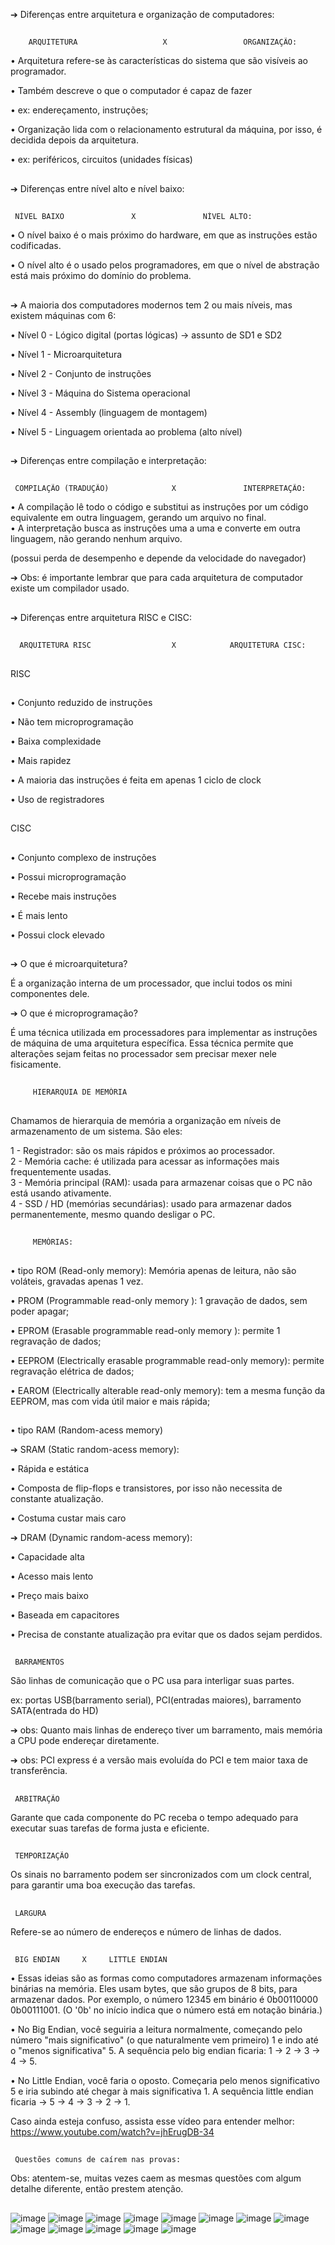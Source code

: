 ➔ Diferenças entre arquitetura e organização de computadores:
##

        ARQUITETURA                   X                 ORGANIZAÇÃO:        

• Arquitetura refere-se às características do sistema que são visíveis ao programador.            
                            
• Também descreve o que o computador é capaz de fazer          

• ex: endereçamento, instruções;

• Organização lida com o relacionamento estrutural  da máquina, por isso, é decidida depois da arquitetura.

• ex: periféricos, circuitos (unidades físicas)
##
➔ Diferenças entre nível alto e nível baixo:
##
     NÍVEL BAIXO               X               NÍVEL ALTO:

• O nível baixo é o mais próximo do hardware, em que as instruções estão codificadas.
                          
• O nível alto é o usado pelos programadores, em que o nível de abstração está mais próximo do domínio do problema.

##
➔ A maioria dos computadores modernos tem 2 ou mais níveis, mas existem máquinas com 6: 

• Nível 0 - Lógico digital (portas lógicas) -> assunto de SD1 e SD2

• Nível 1 - Microarquitetura

• Nível 2 - Conjunto de instruções

• Nível 3 - Máquina do Sistema operacional

• Nível 4 - Assembly (linguagem de montagem)

• Nível 5 - Linguagem orientada ao problema (alto nível)

##
➔ Diferenças entre compilação e interpretação:
##
     COMPILAÇÃO (TRADUÇÃO)              X               INTERPRETAÇÃO: 

• A compilação lê todo o código e substitui as instruções por um código equivalente em outra linguagem, gerando um arquivo no final.                                              
• A interpretação busca as instruções uma a uma e converte em outra linguagem, não gerando nenhum arquivo. 

(possui perda de desempenho e depende da velocidade do navegador)

 
➔ Obs: é importante lembrar que para cada arquitetura de computador existe um compilador usado. 

##
➔ Diferenças entre arquitetura RISC e CISC:
##

      ARQUITETURA RISC                  X            ARQUITETURA CISC: 
##    
RISC
##
• Conjunto reduzido de instruções  

• Não tem microprogramação    

• Baixa complexidade   

• Mais rapidez    

• A maioria das instruções é feita em apenas 1 ciclo de clock
                                        
• Uso de registradores
##
CISC
##
• Conjunto complexo de instruções

• Possui microprogramação

• Recebe mais instruções

• É mais lento

• Possui clock elevado
##
➔ O que é microarquitetura? 

É a organização interna de um processador, que inclui todos os mini componentes dele.

➔ O que é microprogramação? 

É uma técnica utilizada em processadores para implementar as instruções de máquina de uma arquitetura específica.
Essa técnica permite que alterações sejam feitas no processador sem precisar mexer nele fisicamente. 

##
         HIERARQUIA DE MEMÓRIA
##

Chamamos de hierarquia de memória a organização em níveis de armazenamento de um sistema. São eles:

1 - Registrador: são os mais rápidos e próximos ao processador.                           
2 - Memória cache: é utilizada para acessar as informações mais frequentemente usadas.                         
3 - Memória principal (RAM): usada para armazenar coisas que o PC não está usando ativamente.                                         
4 - SSD / HD (memórias secundárias): usado para armazenar dados permanentemente, mesmo quando desligar o PC.

##
         MEMÓRIAS:
##

• tipo ROM (Read-only memory): Memória apenas de leitura, não são voláteis, gravadas apenas 1 vez.

• PROM (Programmable read-only memory ): 1 gravação de dados, sem poder apagar;

• EPROM (Erasable programmable read-only memory ): permite 1 regravação de dados;

• EEPROM (Electrically erasable programmable read-only memory): permite regravação elétrica de dados;

• EAROM (Electrically alterable read-only memory): tem a mesma função da EEPROM, mas com vida útil maior e mais rápida;

##
• tipo RAM (Random-acess memory)

➔ SRAM (Static random-acess memory): 

• Rápida e estática 

• Composta de flip-flops e transistores, por isso não necessita de constante atualização.

• Costuma custar mais caro

➔ DRAM (Dynamic random-acess memory):

• Capacidade alta

• Acesso mais lento

• Preço mais baixo 

• Baseada em capacitores

• Precisa de constante atualização pra evitar que os dados sejam perdidos. 

##
     BARRAMENTOS 
     
São linhas de comunicação que o PC usa para interligar suas partes. 

ex: portas USB(barramento serial), PCI(entradas maiores), barramento SATA(entrada do HD)

➔ obs: Quanto mais linhas de endereço tiver um barramento, mais memória a CPU pode endereçar diretamente.

➔ obs: PCI express é a versão mais evoluída do PCI e tem maior taxa de transferência. 

##
     ARBITRAÇÃO 
     
Garante que cada componente do PC receba o tempo adequado para executar suas tarefas de forma justa e eficiente.
## 
     TEMPORIZAÇÃO
     
Os sinais no barramento podem ser sincronizados com um clock central, para garantir uma boa execução das tarefas. 
##
     LARGURA
     
Refere-se ao número de endereços e número de linhas de dados.

##

     BIG ENDIAN     X     LITTLE ENDIAN   

• Essas ideias são as formas como computadores armazenam informações binárias na memória. Eles usam bytes, que são grupos de 8 bits, para armazenar dados. Por exemplo, o número 12345 em binário é 0b00110000 0b00111001. (O '0b' no início indica que o número está em notação binária.)

• No Big Endian, você seguiria a leitura normalmente, começando pelo número "mais significativo" (o que naturalmente vem primeiro) 1 e indo até o "menos significativa" 5. A sequência pelo big endian ficaria: 1 -> 2 -> 3 -> 4 -> 5.

• No Little Endian, você faria o oposto. Começaria pelo menos significativo 5 e iria subindo até chegar à mais significativa 1. A sequência little endian ficaria -> 5 -> 4 -> 3 -> 2 -> 1.

Caso ainda esteja confuso, assista esse vídeo para entender melhor: 
https://www.youtube.com/watch?v=jhErugDB-34



##
     Questões comuns de caírem nas provas:

Obs: atentem-se, muitas vezes caem as mesmas questões com algum detalhe diferente, então prestem atenção.
##


![image](https://github.com/LumaSousa/Resumos-de-OAC/assets/110626877/d7c0b4d9-7dab-4912-98b6-a0ec2d23b710)
![image](https://github.com/LumaSousa/Resumos-de-OAC/assets/110626877/0c8f5fc2-0ea6-4c9f-b72e-f30886bd008d)
![image](https://github.com/LumaSousa/Resumos-de-OAC/assets/110626877/53d068d6-600e-456a-9f88-a3aa7ee67c09)
![image](https://github.com/LumaSousa/Resumos-de-OAC/assets/110626877/f5aaf6eb-e574-4de3-858e-f015d247c879)
![image](https://github.com/LumaSousa/Resumos-de-OAC/assets/110626877/e205036a-cd6d-49f1-b3de-5b7dcbb2e970)
![image](https://github.com/LumaSousa/Resumos-de-OAC/assets/110626877/a6d47d32-1253-4855-8337-9ac870b5c64e)
![image](https://github.com/LumaSousa/Resumos-de-OAC/assets/110626877/3753d7fe-9c27-4b1c-895a-3ef837252800)
![image](https://github.com/LumaSousa/Resumos-de-OAC/assets/110626877/c4abbaf0-5ebc-4c2f-9bf9-5fa7428b04dc)
![image](https://github.com/LumaSousa/Resumos-de-OAC/assets/110626877/68f50025-6437-416f-96a2-db16fbf7e43c)
![image](https://github.com/LumaSousa/Resumos-de-OAC/assets/110626877/a4a8b66c-5bf7-4284-91b3-2a7cf2941421)
![image](https://github.com/LumaSousa/Resumos-de-OAC/assets/110626877/141d64d8-229a-4c99-94d3-e5685e1ed2ef)
![image](https://github.com/LumaSousa/Resumos-de-OAC/assets/110626877/6121759c-f2b5-4b42-914d-43b8dffa6dfd)
![image](https://github.com/LumaSousa/Resumos-de-OAC/assets/110626877/c25f58a5-1965-4ec8-ad90-c4ca04ac541a)






















